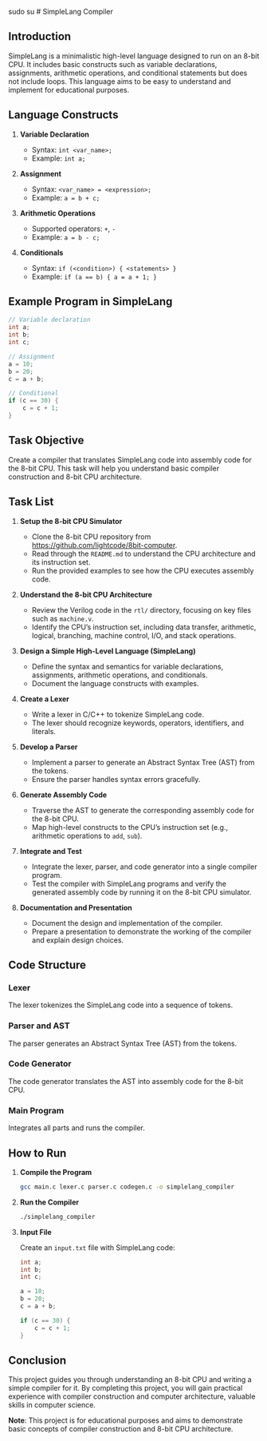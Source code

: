 sudo su # SimpleLang Compiler

## Introduction

SimpleLang is a minimalistic high-level language designed to run on an 8-bit CPU. It includes basic constructs such as variable declarations, assignments, arithmetic operations, and conditional statements but does not include loops. This language aims to be easy to understand and implement for educational purposes.

## Language Constructs

1. **Variable Declaration**
   - Syntax: `int <var_name>;`
   - Example: `int a;`

2. **Assignment**
   - Syntax: `<var_name> = <expression>;`
   - Example: `a = b + c;`

3. **Arithmetic Operations**
   - Supported operators: `+`, `-`
   - Example: `a = b - c;`

4. **Conditionals**
   - Syntax: `if (<condition>) { <statements> }`
   - Example: `if (a == b) { a = a + 1; }`

## Example Program in SimpleLang

```c
// Variable declaration 
int a;
int b;
int c;

// Assignment 
a = 10;
b = 20;
c = a + b;

// Conditional 
if (c == 30) {
    c = c + 1;
}
```

## Task Objective

Create a compiler that translates SimpleLang code into assembly code for the 8-bit CPU. This task will help you understand basic compiler construction and 8-bit CPU architecture.

## Task List

1. **Setup the 8-bit CPU Simulator**
   - Clone the 8-bit CPU repository from https://github.com/lightcode/8bit-computer.
   - Read through the `README.md` to understand the CPU architecture and its instruction set.
   - Run the provided examples to see how the CPU executes assembly code.

2. **Understand the 8-bit CPU Architecture**
   - Review the Verilog code in the `rtl/` directory, focusing on key files such as `machine.v`.
   - Identify the CPU’s instruction set, including data transfer, arithmetic, logical, branching, machine control, I/O, and stack operations.

3. **Design a Simple High-Level Language (SimpleLang)**
   - Define the syntax and semantics for variable declarations, assignments, arithmetic operations, and conditionals.
   - Document the language constructs with examples.

4. **Create a Lexer**
   - Write a lexer in C/C++ to tokenize SimpleLang code.
   - The lexer should recognize keywords, operators, identifiers, and literals.

5. **Develop a Parser**
   - Implement a parser to generate an Abstract Syntax Tree (AST) from the tokens.
   - Ensure the parser handles syntax errors gracefully.

6. **Generate Assembly Code**
   - Traverse the AST to generate the corresponding assembly code for the 8-bit CPU.
   - Map high-level constructs to the CPU’s instruction set (e.g., arithmetic operations to `add`, `sub`).

7. **Integrate and Test**
   - Integrate the lexer, parser, and code generator into a single compiler program.
   - Test the compiler with SimpleLang programs and verify the generated assembly code by running it on the 8-bit CPU simulator.

8. **Documentation and Presentation**
   - Document the design and implementation of the compiler.
   - Prepare a presentation to demonstrate the working of the compiler and explain design choices.

## Code Structure

### Lexer

The lexer tokenizes the SimpleLang code into a sequence of tokens.

### Parser and AST

The parser generates an Abstract Syntax Tree (AST) from the tokens.

### Code Generator

The code generator translates the AST into assembly code for the 8-bit CPU.

### Main Program

Integrates all parts and runs the compiler.

## How to Run

1. **Compile the Program**
   ```sh
   gcc main.c lexer.c parser.c codegen.c -o simplelang_compiler
   ```

2. **Run the Compiler**
   ```sh
   ./simplelang_compiler
   ```

3. **Input File**

   Create an `input.txt` file with SimpleLang code:
   ```c
   int a;
   int b;
   int c;

   a = 10;
   b = 20;
   c = a + b;

   if (c == 30) {
       c = c + 1;
   }
   ```

## Conclusion

This project guides you through understanding an 8-bit CPU and writing a simple compiler for it. By completing this project, you will gain practical experience with compiler construction and computer architecture, valuable skills in computer science.

**Note**: This project is for educational purposes and aims to demonstrate basic concepts of compiler construction and 8-bit CPU architecture.

